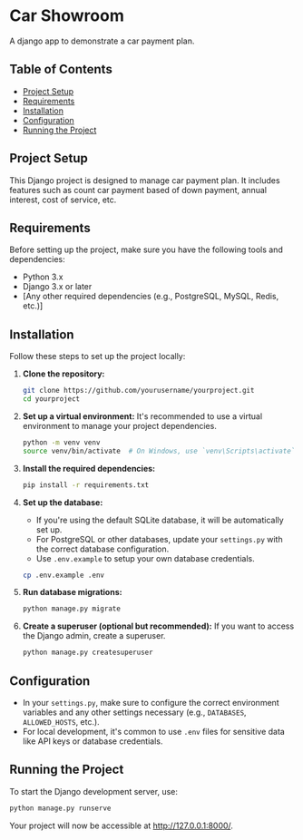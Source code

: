 # Car Showroom

A django app to demonstrate a car payment plan.

## Table of Contents
- [Project Setup](#project-setup)
- [Requirements](#requirements)
- [Installation](#installation)
- [Configuration](#configuration)
- [Running the Project](#running-the-project)

## Project Setup

This Django project is designed to manage car payment plan. It includes features such as count car payment based of down payment, annual interest, cost of service, etc.

## Requirements

Before setting up the project, make sure you have the following tools and dependencies:

- Python 3.x
- Django 3.x or later
- [Any other required dependencies (e.g., PostgreSQL, MySQL, Redis, etc.)]

## Installation

Follow these steps to set up the project locally:

1. **Clone the repository:**
    ```bash
    git clone https://github.com/yourusername/yourproject.git
    cd yourproject
    ```

2. **Set up a virtual environment:**
    It's recommended to use a virtual environment to manage your project dependencies.
    ```bash
    python -m venv venv
    source venv/bin/activate  # On Windows, use `venv\Scripts\activate`
    ```

3. **Install the required dependencies:**
    ```bash
    pip install -r requirements.txt
    ```

4. **Set up the database:**
    - If you're using the default SQLite database, it will be automatically set up.
    - For PostgreSQL or other databases, update your `settings.py` with the correct database configuration.
    - Use `.env.example` to setup your own database credentials.
    ```bash
    cp .env.example .env
    ```

5. **Run database migrations:**
    ```bash
    python manage.py migrate
    ```

6. **Create a superuser (optional but recommended):**
    If you want to access the Django admin, create a superuser.
    ```bash
    python manage.py createsuperuser
    ```

## Configuration

- In your `settings.py`, make sure to configure the correct environment variables and any other settings necessary (e.g., `DATABASES`, `ALLOWED_HOSTS`, etc.).
- For local development, it's common to use `.env` files for sensitive data like API keys or database credentials.

## Running the Project

To start the Django development server, use:

```bash
python manage.py runserve
```
Your project will now be accessible at http://127.0.0.1:8000/.
